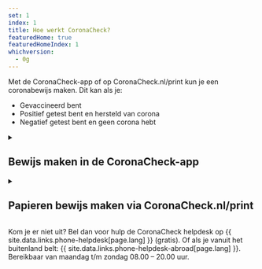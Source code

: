```yaml
---
set: 1
index: 1
title: Hoe werkt CoronaCheck?
featuredHome: true
featuredHomeIndex: 1
whichversion:
  - 0g
---
```

Met de CoronaCheck-app of op CoronaCheck.nl/print kun je een coronabewijs maken. Dit kan als je:

- Gevaccineerd bent
- Positief getest bent en hersteld van corona
- Negatief getest bent en geen corona hebt

<details class="details">
<summary><h2>Bewijs maken in de CoronaCheck-app</h2></summary>
<div markdown="1">
1. Download de app via de  <a href="https://apps.apple.com/nl/app/coronacheck/id1548269870" rel="noopener noreferrer" target="_blank">Apple App Store</a> of de <a href="https://play.google.com/store/apps/details?id=nl.rijksoverheid.ctr.holder" rel="noopener noreferrer" target="_blank">Google Play Store</a>.
2. Open de app en klik op ‘bewijs toevoegen'. Kies waar je een bewijs van wil maken.
3. Gegevens van vaccinaties en gegevens van coronatesten afgenomen door de GGD kun je ophalen door in te loggen met DigiD. Ben je getest bij een andere testlocatie dan de GGD? Dan kan het zijn dat je van jouw testlocatie een ophaalcode hebt gekregen waar je het testresultaat mee op kan halen.
4. Controleer de opgehaalde gegevens. Klopt alles? Druk dan op ‘maak bewijs’.
5. Je kan je bewijs nu gebruiken. Laat je QR-code scannen bij de ingang van locaties of aan de grens. Neem ook altijd een identiteitsbewijs mee.

Ga je naar het buitenland? Controleer altijd voor vertrek of je het goede bewijs hebt. Op {{ site.data.links.wijsopreis[page.lang] }} vind je de meest actuele informatie.

Mocht je over een tijdje een nieuwe vaccinatie of test hebben gehad, dan komt deze niet automatisch in de app te staan. Log daarom dan opnieuw in met DigiD om ook de nieuwe gegevens op te halen.   
</div>      
</details>

<details class="details">
<summary><h2>Papieren bewijs maken via CoronaCheck.nl/print</h2></summary>
<div markdown="1">
1. Ga naar [CoronaCheck.nl/print](http://coronacheck.nl/print).
2. Gegevens van vaccinaties en gegevens van coronatesten afgenomen door de GGD kun je ophalen door in te loggen met DigiD. Ben je getest bij een andere testlocatie dan de GGD? Dan kan het zijn dat je van jouw testlocatie een ophaalcode hebt gekregen waar je het testresultaat mee op kan halen.
3. Controleer de opgehaalde gegevens. Klopt alles? Druk dan op ‘maak bewijs’.
4. Print jouw bewijs op a4 formaat.
5. Je kan je bewijs nu gebruiken. Laat de QR-code scannen bij de ingang van locaties of aan de grens. Neem ook altijd een identiteitsbewijs mee.

Ga je naar het buitenland? Controleer altijd voor vertrek of je het goede bewijs hebt. Op {{ site.data.links.wijsopreis[page.lang] }} vind je de meest actuele informatie.
</div>
</details>

Kom je er niet uit? Bel dan voor hulp de CoronaCheck helpdesk op {{ site.data.links.phone-helpdesk[page.lang] }} (gratis). Of als je vanuit het buitenland belt: {{ site.data.links.phone-helpdesk-abroad[page.lang] }}. Bereikbaar van maandag t/m zondag 08.00 – 20.00 uur.
